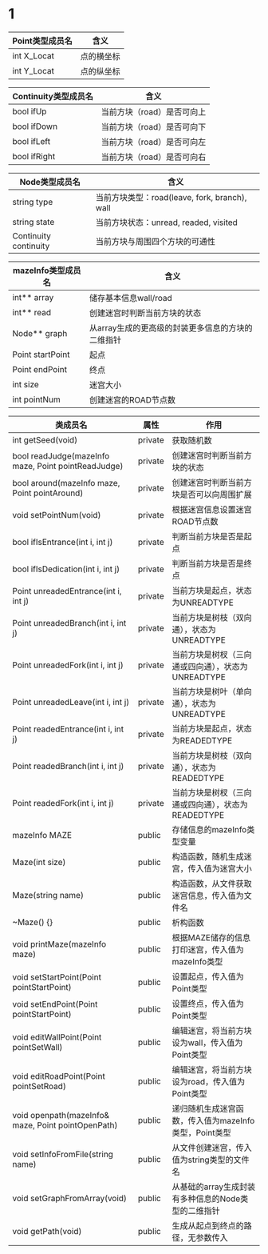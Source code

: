 # 1

Point类型成员名|含义
--------------|---
int X_Locat|点的横坐标
int Y_Locat|点的纵坐标

Continuity类型成员名|含义
------------------|----
bool ifUp|当前方块（road）是否可向上
bool ifDown|当前方块（road）是否可向下
bool ifLeft|当前方块（road）是否可向左
bool ifRight|当前方块（road）是否可向右

Node类型成员名|含义
------------|-----
string type|当前方块类型：road(leave, fork, branch), wall
string state|当前方块状态：unread, readed, visited
Continuity continuity|当前方块与周围四个方块的可通性

mazeInfo类型成员名|含义
----------------|----
int** array|储存基本信息wall/road
int** read|创建迷宫时判断当前方块的状态
Node** graph|从array生成的更高级的封装更多信息的方块的二维指针
Point startPoint|起点
Point endPoint|终点
int size|迷宫大小
int pointNum|创建迷宫的ROAD节点数

类成员名|属性|作用
-------|---|----
int getSeed(void)|private|获取随机数
bool readJudge(mazeInfo maze, Point pointReadJudge)|private|创建迷宫时判断当前方块的状态
bool around(mazeInfo maze, Point pointAround)|private|创建迷宫时判断当前方块是否可以向周围扩展
void setPointNum(void)|private|根据迷宫信息设置迷宫ROAD节点数
bool ifIsEntrance(int i, int j)|private|判断当前方块是否是起点
bool ifIsDedication(int i, int j)|private|判断当前方块是否是终点
Point unreadedEntrance(int i, int j)|private|当前方块是起点，状态为UNREADTYPE
Point unreadedBranch(int i, int j)|private|当前方块是树枝（双向通），状态为UNREADTYPE
Point unreadedFork(int i, int j)|private|当前方块是树杈（三向通或四向通），状态为UNREADTYPE
Point unreadedLeave(int i, int j)|private|当前方块是树叶（单向通），状态为UNREADTYPE
Point readedEntrance(int i, int j)|private|当前方块是起点，状态为READEDTYPE
Point readedBranch(int i, int j)|private|当前方块是树枝（双向通），状态为READEDTYPE
Point readedFork(int i, int j)|private|当前方块是树杈（三向通或四向通），状态为READEDTYPE
mazeInfo MAZE|public|存储信息的mazeInfo类型变量
Maze(int size)|public|构造函数，随机生成迷宫，传入值为迷宫大小
Maze(string name)|public|构造函数，从文件获取迷宫信息，传入值为文件名
~Maze() {}|public|析构函数
void printMaze(mazeInfo maze)|public|根据MAZE储存的信息打印迷宫，传入值为mazeInfo类型
void setStartPoint(Point pointStartPoint)|public|设置起点，传入值为Point类型
void setEndPoint(Point pointStartPoint)|public|设置终点，传入值为Point类型
void editWallPoint(Point pointSetWall)|public|编辑迷宫，将当前方块设为wall，传入值为Point类型
void editRoadPoint(Point pointSetRoad)|public|编辑迷宫，将当前方块设为road，传入值为Point类型
void openpath(mazeInfo& maze, Point pointOpenPath)|public|递归随机生成迷宫函数，传入值为mazeInfo类型，Point类型
void setInfoFromFile(string name)|public|从文件创建迷宫，传入值为string类型的文件名
void setGraphFromArray(void)|public|从基础的array生成封装有多种信息的Node类型的二维指针
void getPath(void)|public|生成从起点到终点的路径，无参数传入
